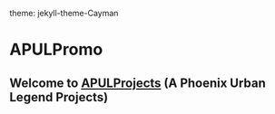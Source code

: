 theme: jekyll-theme-Cayman

# APULPromo
## Welcome to [APULProjects](https://apul-projects.github.io/) (A Phoenix Urban Legend Projects)
